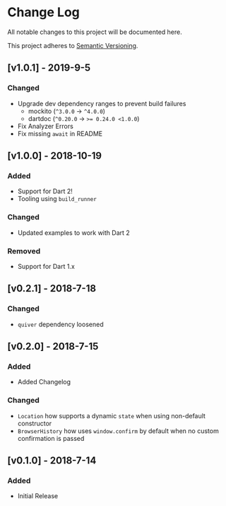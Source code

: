 # Change Log
All notable changes to this project will be documented here.

This project adheres to [Semantic Versioning](http://semver.org/).

## [v1.0.1] - 2019-9-5

### Changed
- Upgrade dev dependency ranges to prevent build failures
  - mockito (`^3.0.0` -> `^4.0.0`)
  - dartdoc (`^0.20.0` -> `>= 0.24.0 <1.0.0`)
- Fix Analyzer Errors
- Fix missing `await` in README

## [v1.0.0] - 2018-10-19

### Added
- Support for Dart 2!
- Tooling using `build_runner`

### Changed
- Updated examples to work with Dart 2

### Removed
- Support for Dart 1.x

## [v0.2.1] - 2018-7-18

### Changed
- `quiver` dependency loosened 

## [v0.2.0] - 2018-7-15

### Added
- Added Changelog

### Changed
- `Location` how supports a dynamic `state` when using non-default constructor
- `BrowserHistory` how uses `window.confirm` by default when no custom confirmation is passed

## [v0.1.0] - 2018-7-14

### Added
- Initial Release
